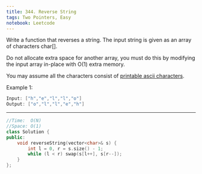 ```yaml
---
title: 344. Reverse String
tags: Two Pointers, Easy
notebook: Leetcode
---
```


Write a function that reverses a string. The input string is given as an array of characters char[].

Do not allocate extra space for another array, you must do this by modifying the input array in-place with O(1) extra memory.

You may assume all the characters consist of [printable ascii characters](https://en.wikipedia.org/wiki/ASCII#Printable_characters).

Example 1:
```c++
Input: ["h","e","l","l","o"]
Output: ["o","l","l","e","h"]
```

----------
```c++
//Time:  O(N)
//Space: O(1)
class Solution {
public:
    void reverseString(vector<char>& s) {
        int l = 0, r = s.size() - 1;
        while (l < r) swap(s[l++], s[r--]);
    }
};
```